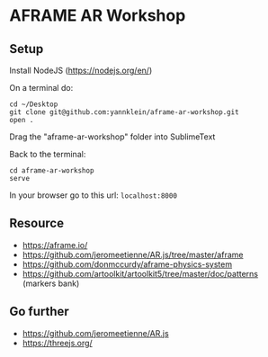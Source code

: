 # AFRAME AR Workshop

## Setup

Install NodeJS (https://nodejs.org/en/)

On a terminal do:
```
cd ~/Desktop
git clone git@github.com:yannklein/aframe-ar-workshop.git
open .
```

Drag the "aframe-ar-workshop" folder into SublimeText

Back to the terminal:
```
cd aframe-ar-workshop
serve
```

In your browser go to this url: `localhost:8000`

## Resource
- https://aframe.io/
- https://github.com/jeromeetienne/AR.js/tree/master/aframe
- https://github.com/donmccurdy/aframe-physics-system
- https://github.com/artoolkit/artoolkit5/tree/master/doc/patterns (markers bank)

## Go further
- https://github.com/jeromeetienne/AR.js
- https://threejs.org/
